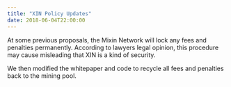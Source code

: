 ```yaml
---
title: "XIN Policy Updates"
date: 2018-06-04T22:00:00
---
```


At some previous proposals, the Mixin Network will lock any fees and penalties permanently. According to lawyers legal opinion, this procedure may cause misleading that XIN is a kind of security.

We then modified the whitepaper and code to recycle all fees and penalties back to the mining pool.
